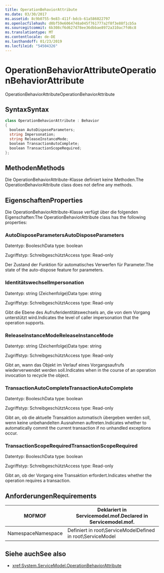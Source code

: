 ```yaml
---
title: OperationBehaviorAttribute
ms.date: 03/30/2017
ms.assetid: 8c9b0755-9e83-411f-bdcb-61a586022797
ms.openlocfilehash: d0bf59e6064748a045f761777a2f8f3e88f1cb5a
ms.sourcegitcommit: 6b308cf6d627d78ee36dbbae8972a310ac7fd6c8
ms.translationtype: MT
ms.contentlocale: de-DE
ms.lasthandoff: 01/23/2019
ms.locfileid: "54504326"
---
```

# <a name="operationbehaviorattribute"></a><span data-ttu-id="d1666-102">OperationBehaviorAttribute</span><span class="sxs-lookup"><span data-stu-id="d1666-102">OperationBehaviorAttribute</span></span>
<span data-ttu-id="d1666-103">OperationBehaviorAttribute</span><span class="sxs-lookup"><span data-stu-id="d1666-103">OperationBehaviorAttribute</span></span>  
  
## <a name="syntax"></a><span data-ttu-id="d1666-104">Syntax</span><span class="sxs-lookup"><span data-stu-id="d1666-104">Syntax</span></span>  
  
```csharp
class OperationBehaviorAttribute : Behavior  
{  
  boolean AutoDisposeParameters;  
  string Impersonation;  
  string ReleaseInstanceMode;  
  boolean TransactionAutoComplete;  
  boolean TransactionScopeRequired;  
};  
```  
  
## <a name="methods"></a><span data-ttu-id="d1666-105">Methoden</span><span class="sxs-lookup"><span data-stu-id="d1666-105">Methods</span></span>  
 <span data-ttu-id="d1666-106">Die OperationBehaviorAttribute-Klasse definiert keine Methoden.</span><span class="sxs-lookup"><span data-stu-id="d1666-106">The OperationBehaviorAttribute class does not define any methods.</span></span>  
  
## <a name="properties"></a><span data-ttu-id="d1666-107">Eigenschaften</span><span class="sxs-lookup"><span data-stu-id="d1666-107">Properties</span></span>  
 <span data-ttu-id="d1666-108">Die OperationBehaviorAttribute-Klasse verfügt über die folgenden Eigenschaften:</span><span class="sxs-lookup"><span data-stu-id="d1666-108">The OperationBehaviorAttribute class has the following properties:</span></span>  
  
### <a name="autodisposeparameters"></a><span data-ttu-id="d1666-109">AutoDisposeParameters</span><span class="sxs-lookup"><span data-stu-id="d1666-109">AutoDisposeParameters</span></span>  
 <span data-ttu-id="d1666-110">Datentyp: Boolesch</span><span class="sxs-lookup"><span data-stu-id="d1666-110">Data type: boolean</span></span>  
  
 <span data-ttu-id="d1666-111">Zugriffstyp: Schreibgeschützt</span><span class="sxs-lookup"><span data-stu-id="d1666-111">Access type: Read-only</span></span>  
  
 <span data-ttu-id="d1666-112">Der Zustand der Funktion für automatisches Verwerfen für Parameter.</span><span class="sxs-lookup"><span data-stu-id="d1666-112">The state of the auto-dispose feature for parameters.</span></span>  
  
### <a name="impersonation"></a><span data-ttu-id="d1666-113">Identitätswechsel</span><span class="sxs-lookup"><span data-stu-id="d1666-113">Impersonation</span></span>  
 <span data-ttu-id="d1666-114">Datentyp: string (Zeichenfolge)</span><span class="sxs-lookup"><span data-stu-id="d1666-114">Data type: string</span></span>  
  
 <span data-ttu-id="d1666-115">Zugriffstyp: Schreibgeschützt</span><span class="sxs-lookup"><span data-stu-id="d1666-115">Access type: Read-only</span></span>  
  
 <span data-ttu-id="d1666-116">Gibt die Ebene des Aufruferidentitätswechsels an, die von dem Vorgang unterstützt wird.</span><span class="sxs-lookup"><span data-stu-id="d1666-116">Indicates the level of caller impersonation that the operation supports.</span></span>  
  
### <a name="releaseinstancemode"></a><span data-ttu-id="d1666-117">ReleaseInstanceMode</span><span class="sxs-lookup"><span data-stu-id="d1666-117">ReleaseInstanceMode</span></span>  
 <span data-ttu-id="d1666-118">Datentyp: string (Zeichenfolge)</span><span class="sxs-lookup"><span data-stu-id="d1666-118">Data type: string</span></span>  
  
 <span data-ttu-id="d1666-119">Zugriffstyp: Schreibgeschützt</span><span class="sxs-lookup"><span data-stu-id="d1666-119">Access type: Read-only</span></span>  
  
 <span data-ttu-id="d1666-120">Gibt an, wann das Objekt im Verlauf eines Vorgangsaufrufs wiederverwendet werden soll.</span><span class="sxs-lookup"><span data-stu-id="d1666-120">Indicates when in the course of an operation invocation to recycle the object.</span></span>  
  
### <a name="transactionautocomplete"></a><span data-ttu-id="d1666-121">TransactionAutoComplete</span><span class="sxs-lookup"><span data-stu-id="d1666-121">TransactionAutoComplete</span></span>  
 <span data-ttu-id="d1666-122">Datentyp: Boolesch</span><span class="sxs-lookup"><span data-stu-id="d1666-122">Data type: boolean</span></span>  
  
 <span data-ttu-id="d1666-123">Zugriffstyp: Schreibgeschützt</span><span class="sxs-lookup"><span data-stu-id="d1666-123">Access type: Read-only</span></span>  
  
 <span data-ttu-id="d1666-124">Gibt an, ob die aktuelle Transaktion automatisch übergeben werden soll, wenn keine unbehandelten Ausnahmen auftreten.</span><span class="sxs-lookup"><span data-stu-id="d1666-124">Indicates whether to automatically commit the current transaction if no unhandled exceptions occur.</span></span>  
  
### <a name="transactionscoperequired"></a><span data-ttu-id="d1666-125">TransactionScopeRequired</span><span class="sxs-lookup"><span data-stu-id="d1666-125">TransactionScopeRequired</span></span>  
 <span data-ttu-id="d1666-126">Datentyp: Boolesch</span><span class="sxs-lookup"><span data-stu-id="d1666-126">Data type: boolean</span></span>  
  
 <span data-ttu-id="d1666-127">Zugriffstyp: Schreibgeschützt</span><span class="sxs-lookup"><span data-stu-id="d1666-127">Access type: Read-only</span></span>  
  
 <span data-ttu-id="d1666-128">Gibt an, ob der Vorgang eine Transaktion erfordert.</span><span class="sxs-lookup"><span data-stu-id="d1666-128">Indicates whether the operation requires a transaction.</span></span>  
  
## <a name="requirements"></a><span data-ttu-id="d1666-129">Anforderungen</span><span class="sxs-lookup"><span data-stu-id="d1666-129">Requirements</span></span>  
  
|<span data-ttu-id="d1666-130">MOF</span><span class="sxs-lookup"><span data-stu-id="d1666-130">MOF</span></span>|<span data-ttu-id="d1666-131">Deklariert in Servicemodel.mof.</span><span class="sxs-lookup"><span data-stu-id="d1666-131">Declared in Servicemodel.mof.</span></span>|  
|---------|-----------------------------------|  
|<span data-ttu-id="d1666-132">Namespace</span><span class="sxs-lookup"><span data-stu-id="d1666-132">Namespace</span></span>|<span data-ttu-id="d1666-133">Definiert in root\ServiceModel</span><span class="sxs-lookup"><span data-stu-id="d1666-133">Defined in root\ServiceModel</span></span>|  
  
## <a name="see-also"></a><span data-ttu-id="d1666-134">Siehe auch</span><span class="sxs-lookup"><span data-stu-id="d1666-134">See also</span></span>
- <xref:System.ServiceModel.OperationBehaviorAttribute>
